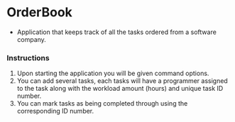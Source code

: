 # OrderBook 
- Application that keeps track of all the tasks ordered from a software company.

### Instructions
1) Upon starting the application you will be given command options.
2) You can add several tasks, each tasks will have a programmer assigned to the task along with the workload amount (hours) and unique task ID number.
3) You can mark tasks as being completed through using the corresponding ID number.
